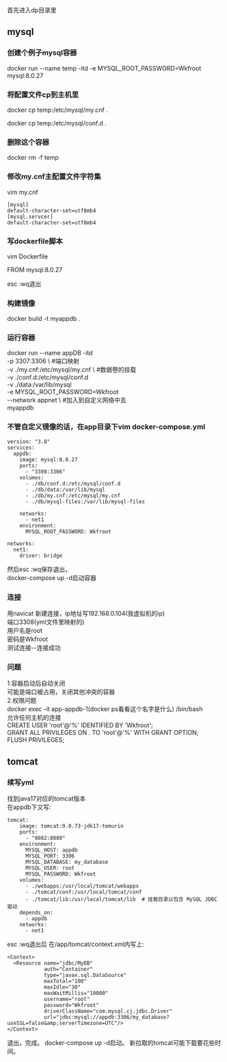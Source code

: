 首先进入dp目录里
## mysql
### 创建个例子mysql容器
docker run --name temp -itd -e MYSQL_ROOT_PASSWORD=Wkfroot mysql:8.0.27
### 将配置文件cp到主机里
docker cp temp:/etc/mysql/my.cnf .

docker cp temp:/etc/mysql/conf.d .
### 删除这个容器
docker rm -f temp
### 修改my.cnf主配置文件字符集
vim my.cnf <br>
```
[mysql] 
default-character-set=utf8mb4
[mysql.servcer]
default-character-set=utf8mb4
```
### 写dockerfile脚本
vim Dockerfile

FROM mysql:8.0.27

esc :wq退出
### 构建镜像
docker build -t myappdb .

### 运行容器
docker run --name appDB -itd \
-p 3307:3306 \ #端口映射\
-v ./my.cnf:/etc/mysql/my.cnf \  #数据卷的挂载 \
-v ./conf.d:/etc/mysql/conf.d \
-v ./data:/var/lib/mysql \
-e MYSQL_ROOT_PASSWORD=Wkfroot \
--network appnet \  #加入到自定义网络中去\
myappdb

### 不管自定义镜像的话，在app目录下vim docker-compose.yml
```
version: "3.8"
services:
  appdb:  
    image: mysql:8.0.27       
    ports:              
      - "3308:3306"            
    volumes:            
      - ./db/conf.d:/etc/mysql/conf.d      
      - ./db/data:/var/lib/mysql        
      - ./db/my.cnf:/etc/mysql/my.cnf        
      - ./db/mysql-files:/var/lib/mysql-files     

    networks:       
      - net1  
    environment:  
      MYSQL_ROOT_PASSWORD: Wkfroot   

networks: 
  net1:  
    driver: bridge   
```

然后esc :wq保存退出， <br>
docker-compose up -d启动容器

### 连接
用navicat 新建连接，ip地址写192.168.0.104(我虚拟机的ip) <br>
端口3308(yml文件里映射的)  <br>
用户名是root  <br>
密码是Wkfroot <br>
测试连接--连接成功  

### 问题
1.容器启动后自动关闭 <br>
可能是端口被占用，关闭其他冲突的容器 <br>
2.权限问题 <br>
docker exec -it app-appdb-1(docker ps看看这个名字是什么) /bin/bash <br>
允许任何主机的连接 <br>
CREATE USER 'root'@'%' IDENTIFIED BY 'Wkfroot'; <br>
GRANT ALL PRIVILEGES ON *.* TO 'root'@'%' WITH GRANT OPTION; <br>
FLUSH PRIVILEGES; 

## tomcat
### 续写yml
找到java17对应的tomcat版本 <br>
在appdb下又写: 
```
tomcat:  
    image: tomcat:9.0.73-jdk17-temurin 
    ports:   
      - "8082:8080" 
    environment:
      MYSQL_HOST: appdb
      MYSQL_PORT: 3306
      MYSQL_DATABASE: my_database
      MYSQL_USER: root
      MYSQL_PASSWORD: Wkfroot
    volumes:
      - ./webapps:/usr/local/tomcat/webapps
      - ./tomcat/conf:/usr/local/tomcat/conf
      - ./tomcat/lib:/usr/local/tomcat/lib  # 挂载目录以包含 MySQL JDBC 驱动
    depends_on:
      - appdb
    networks:
      - net1
```
esc  :wq退出后
在/app/tomcat/context.xml内写上:
```
<Context>
  <Resource name="jdbc/MyDB"
            auth="Container"
            type="javax.sql.DataSource"
            maxTotal="100"
            maxIdle="30"
            maxWaitMillis="10000"
            username="root"
            password="Wkfroot"
            driverClassName="com.mysql.cj.jdbc.Driver"
            url="jdbc:mysql://appdb:3306/my_database?useSSL=false&amp;serverTimezone=UTC"/>
</Context>
```
退出，完成。
docker-compose up -d启动。
新拉取的tomcat可能下载要花些时间。